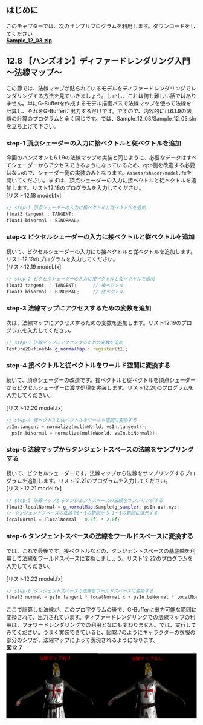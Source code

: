 ## はじめに
このチャプターでは、次のサンプルプログラムを利用します。ダウンロードをしてください。</br>
**[Sample_12_03.zip](https://drive.google.com/file/d/1Ct2sKoXrjy9Du0vaOpFN1qx2bVgNuZSz/view?usp=sharing)**</br>

## 12.8 【ハンズオン】ディファードレンダリング入門～法線マップ～
この節では、法線マップが貼られているモデルをディファードレンダリングでレンダリングする方法を見ていきましょう。しかし、これは何も難しい話ではありません。単にG-Bufferを作成するモデル描画パスで法線マップを使って法線を計算し、それをG-Bufferに出力するだけです。ですので、内容的には6.1.9の法線の計算のプログラムと全く同じです。では、Sample_12_03/Sample_12_03.slnを立ち上げて下さい。


### step-1 頂点シェーダーの入力に接ベクトルと従ベクトルを追加
今回のハンズオンも6.1.9の法線マップの実装と同じように、必要なデータはすべてシェーダーからアクセスできるようになっているため、cpp側を改造する必要はないので、シェーダー側の実装のみとなります。`Assets/shader/model.fx`を開いてください。まずは、頂点シェーダーの入力に接ベクトルと従ベクトルを追加します。リスト12.18のプログラムを入力してください。</br>
[リスト12.18 model.fx]
```cpp
// step-1 頂点シェーダーの入力に接ベクトルと従ベクトルを追加
float3 tangent : TANGENT;
float3 biNormal : BINORMAL;
```
### step-2 ピクセルシェーダーの入力に接ベクトルと従ベクトルを追加
続いて、ピクセルシェーダーの入力にも接ベクトルと従ベクトルを追加します。リスト12.19のプログラムを入力してください。</br>
[リスト12.19 model.fx]
```cpp
// step-2 ピクセルシェーダーの入力に接ベクトルと従ベクトルを追加
float3 tangent  : TANGENT;      // 接ベクトル
float3 biNormal : BINORMAL;     // 従ベクトル
```
### step-3 法線マップにアクセスするための変数を追加

次は、法線マップにアクセスするための変数を追加します。リスト12.19のプログラムを入力してください。</br>

```cpp
// step-3 法線マップにアクセスするための変数を追加
Texture2D<float4> g_normalMap : register(t1);
```
### step-4 接ベクトルと従ベクトルをワールド空間に変換する
続いて、頂点シェーダーの改造です。接ベクトルと従ベクトルを頂点シェーダーからピクセルシェーダーに渡す処理を実装します。リスト12.20のプログラムを入力してください。</br>

[リスト12.20 model.fx]
```cpp
// step-4 接ベクトルと従ベクトルをワールド空間に変換する
psIn.tangent = normalize(mul(mWorld, vsIn.tangent));
  psIn.biNormal = normalize(mul(mWorld, vsIn.biNormal));
```

### step-5 法線マップからタンジェントスペースの法線をサンプリングする
続いて、ピクセルシェーダーです。法線マップから法線をサンプリングするプログラムを追加します。リスト12.21のプログラムを入力してください。</br>
[リスト12.21 model.fx]
```cpp
// step-5 法線マップからタンジェントスペースの法線をサンプリングする
float3 localNormal = g_normalMap.Sample(g_sampler, psIn.uv).xyz;
// タンジェントスペースの法線を0～1の範囲から-1～1の範囲に復元する
localNormal = (localNormal - 0.5f) * 2.0f;
```
### step-6 タンジェントスペースの法線をワールドスペースに変換する
では、これで最後です。接ベクトルなどの、タンジェントスペースの基底軸を利用して法線をワールドスペースに変換しましょう。リスト12.22のプログラムを入力してください。

[リスト12.22 model.fx]
```cpp
// step-6 タンジェントスペースの法線をワールドスペースに変換する
float3 normal = psIn.tangent * localNormal.x + psIn.biNormal * localNormal.y + psIn.normal * localNormal.z;
```
ここで計算した法線が、このプロ宇グラムの後で、G-Bufferに出力可能な範囲に変換されて、出力されています。ディファードレンダリングでの法線マップの利用は、フォワードレンダリングでの利用となにも変わりません。では、実行してみてください。うまく実装できていると、図12.7のようにキャラクターの衣服の部分のシワが、法線マップによって表現されるようになります。</br>
**図12.7**</br>
<img src="fig/12.7.png"></img></br>
